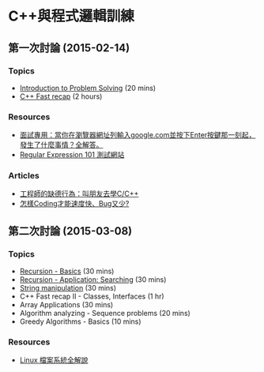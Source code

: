 # C++與程式邏輯訓練

## 第一次討論 (2015-02-14)

### Topics
* [Introduction to Problem Solving](begin1.md) (20 mins)
* [C++ Fast recap](begin2.md) (2 hours)

### Resources

* [面試專用：當你在瀏覽器網址列輸入google.com並按下Enter按鍵那一刻起，發生了什麼事情？全解答。](https://github.com/alex/what-happens-when/blob/master/README.rst#the-enter-key-bottoms-out)
* [Regular Expression 101 測試網站](https://www.regex101.com/)

### Articles
* [工程師的缺德行為：叫朋友去學C/C++](http://blog.turn.tw/?p=1283)
* [怎樣Coding才能速度快、Bug又少?](http://buzzorange.com/techorange/2015/02/11/less-bug-in-code/)

## 第二次討論 (2015-03-08)

### Topics

* [Recursion - Basics](begin3.md) (30 mins)
* [Recursion - Application: Searching](begin4-search.md) (30 mins)
* [String manipulation](begin5-string-basics.md) (30 mins)
* C++ Fast recap II - Classes, Interfaces (1 hr)
* Array Applications (30 mins)
* Algorithm analyzing - Sequence problems (20 mins)
* Greedy Algorithms - Basics (10 mins)

### Resources

* [Linux 檔案系統全解說](http://www.blackmoreops.com/2015/02/14/linux-file-system-hierarchy/)


 


